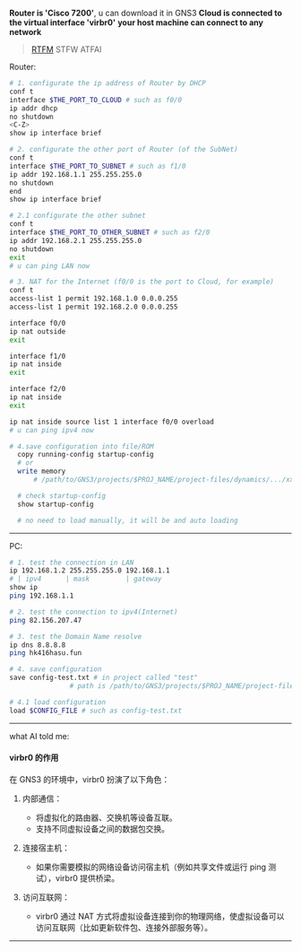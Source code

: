 **Router is 'Cisco 7200'**, u can download it in GNS3
**Cloud is connected to the virtual interface 'virbr0'**
**your host machine can connect to any network**

> [RTFM](https://www.cisco.com/c/en/us/td/docs/ios-xml/ios/fundamentals/configuration/15mt/fundamentals-15-mt-book.html) STFW ATFAI

Router:
```bash
# 1. configurate the ip address of Router by DHCP
conf t
interface $THE_PORT_TO_CLOUD # such as f0/0
ip addr dhcp
no shutdown
<C-Z>
show ip interface brief

# 2. configurate the other port of Router (of the SubNet)
conf t
interface $THE_PORT_TO_SUBNET # such as f1/0
ip addr 192.168.1.1 255.255.255.0
no shutdown
end
show ip interface brief

# 2.1 configurate the other subnet
conf t
interface $THE_PORT_TO_OTHER_SUBNET # such as f2/0
ip addr 192.168.2.1 255.255.255.0
no shutdown
exit
# u can ping LAN now

# 3. NAT for the Internet (f0/0 is the port to Cloud, for example)
conf t
access-list 1 permit 192.168.1.0 0.0.0.255
access-list 1 permit 192.168.2.0 0.0.0.255

interface f0/0
ip nat outside
exit

interface f1/0
ip nat inside
exit

interface f2/0
ip nat inside
exit

ip nat inside source list 1 interface f0/0 overload
# u can ping ipv4 now

# 4.save configuration into file/ROM
  copy running-config startup-config
  # or
  write memory
      # /path/to/GNS3/projects/$PROJ_NAME/project-files/dynamics/.../xxx_nvram

  # check startup-config
  show startup-config

  # no need to load manually, it will be and auto loading
```

---

PC:
```bash
# 1. test the connection in LAN
ip 192.168.1.2 255.255.255.0 192.168.1.1
# | ipv4      | mask         | gateway
show ip
ping 192.168.1.1

# 2. test the connection to ipv4(Internet)
ping 82.156.207.47

# 3. test the Domain Name resolve
ip dns 8.8.8.8
ping hk416hasu.fun

# 4. save configuration
save config-test.txt # in project called "test"
               # path is /path/to/GNS3/projects/$PROJ_NAME/project-files/vpcs/...

# 4.1 load configuration
load $CONFIG_FILE # such as config-test.txt
```

---
what AI told me:

#### virbr0 的作用

在 GNS3 的环境中，virbr0 扮演了以下角色：

1. 内部通信：

   - 将虚拟化的路由器、交换机等设备互联。
   - 支持不同虚拟设备之间的数据包交换。

2. 连接宿主机：
   - 如果你需要模拟的网络设备访问宿主机（例如共享文件或运行 ping 测试），virbr0 提供桥梁。


3. 访问互联网：
   - virbr0 通过 NAT 方式将虚拟设备连接到你的物理网络，使虚拟设备可以访问互联网（比如更新软件包、连接外部服务等）。

---
